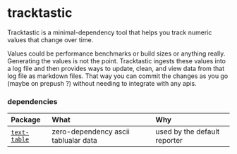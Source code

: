 # tracktastic

Tracktastic is a minimal-dependency tool that helps you track numeric values that change over time.

Values could be performance benchmarks or build sizes or anything really. Generating the values is not the point. Tracktastic ingests these values into a log file and then provides ways to update, clean, and view data from that log file as markdown files. That way you can commit the changes as you go (maybe on prepush ?) without needing to integrate with any apis.

### dependencies

|Package|What|Why
|:----|:---|:---|
|[`text-table`](https://www.npmjs.com/package/text-table)| zero-dependency ascii tablualar data | used by the default reporter|
